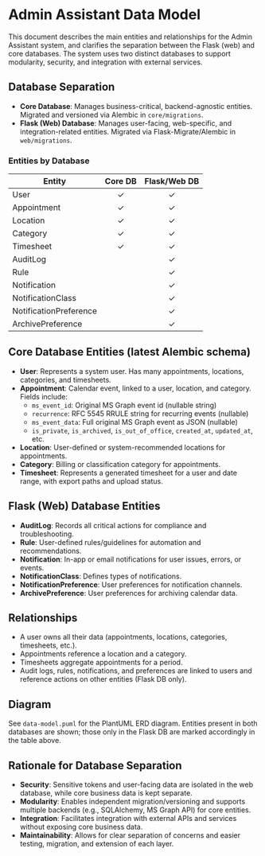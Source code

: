 # Admin Assistant Data Model

This document describes the main entities and relationships for the Admin Assistant system, and clarifies the separation between the Flask (web) and core databases. The system uses two distinct databases to support modularity, security, and integration with external services.

## Database Separation

- **Core Database**: Manages business-critical, backend-agnostic entities. Migrated and versioned via Alembic in `core/migrations`.
- **Flask (Web) Database**: Manages user-facing, web-specific, and integration-related entities. Migrated via Flask-Migrate/Alembic in `web/migrations`.

### Entities by Database

| Entity                  | Core DB | Flask/Web DB |
|------------------------|:-------:|:------------:|
| User                   |   ✓     |      ✓       |
| Appointment            |   ✓     |      ✓       |
| Location               |   ✓     |      ✓       |
| Category               |   ✓     |      ✓       |
| Timesheet              |   ✓     |      ✓       |
| AuditLog               |         |      ✓       |
| Rule                   |         |      ✓       |
| Notification           |         |      ✓       |
| NotificationClass      |         |      ✓       |
| NotificationPreference |         |      ✓       |
| ArchivePreference      |         |      ✓       |

## Core Database Entities (latest Alembic schema)

- **User**: Represents a system user. Has many appointments, locations, categories, and timesheets.
- **Appointment**: Calendar event, linked to a user, location, and category. Fields include:
  - `ms_event_id`: Original MS Graph event id (nullable string)
  - `recurrence`: RFC 5545 RRULE string for recurring events (nullable)
  - `ms_event_data`: Full original MS Graph event as JSON (nullable)
  - `is_private`, `is_archived`, `is_out_of_office`, `created_at`, `updated_at`, etc.
- **Location**: User-defined or system-recommended locations for appointments.
- **Category**: Billing or classification category for appointments.
- **Timesheet**: Represents a generated timesheet for a user and date range, with export paths and upload status.

## Flask (Web) Database Entities

- **AuditLog**: Records all critical actions for compliance and troubleshooting.
- **Rule**: User-defined rules/guidelines for automation and recommendations.
- **Notification**: In-app or email notifications for user issues, errors, or events.
- **NotificationClass**: Defines types of notifications.
- **NotificationPreference**: User preferences for notification channels.
- **ArchivePreference**: User preferences for archiving calendar data.

## Relationships

- A user owns all their data (appointments, locations, categories, timesheets, etc.).
- Appointments reference a location and a category.
- Timesheets aggregate appointments for a period.
- Audit logs, rules, notifications, and preferences are linked to users and reference actions on other entities (Flask DB only).

## Diagram

See `data-model.puml` for the PlantUML ERD diagram. Entities present in both databases are shown; those only in the Flask DB are marked accordingly in the table above.

## Rationale for Database Separation

- **Security**: Sensitive tokens and user-facing data are isolated in the web database, while core business data is kept separate.
- **Modularity**: Enables independent migration/versioning and supports multiple backends (e.g., SQLAlchemy, MS Graph API) for core entities.
- **Integration**: Facilitates integration with external APIs and services without exposing core business data.
- **Maintainability**: Allows for clear separation of concerns and easier testing, migration, and extension of each layer. 